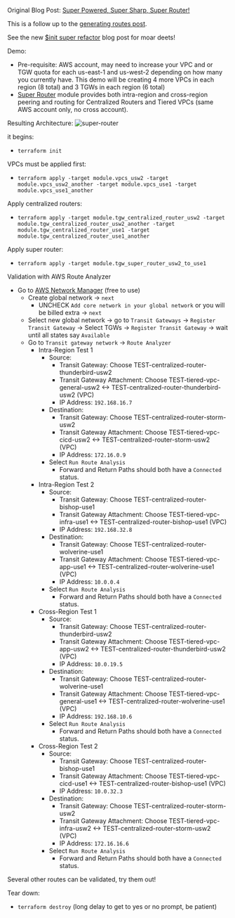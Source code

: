 Original Blog Post: [Super Powered, Super Sharp, Super Router!](https://jq1.io/posts/super_router/)

This is a follow up to the [generating routes post](https://jq1.io/posts/generating_routes/).

See the new [$init super refactor](https://jq1.io/posts/init_super_refactor/) blog post for moar deets!

Demo:
- Pre-requisite: AWS account, may need to increase your VPC and or TGW quota for
  each us-east-1 and us-west-2 depending on how many you currently have.
This demo will be creating 4 more VPCs in each region (8 total) and 3 TGWs in each region (6 total)
- [Super Router](https://github.com/JudeQuintana/terraform-modules/tree/master/networking/tgw_super_router_for_tgw_centralized_router) module provides both intra-region and cross-region peering and routing for Centralized Routers and Tiered VPCs (same AWS account only, no cross account).

Resulting Architecture:
![super-router](https://jq1.io/img/super-refactor-after.png)

it begins:
 - `terraform init`

VPCs must be applied first:
 - `terraform apply -target module.vpcs_usw2 -target module.vpcs_usw2_another -target module.vpcs_use1 -target module.vpcs_use1_another`

Apply centralized routers:
 - `terraform apply -target module.tgw_centralized_router_usw2 -target module.tgw_centralized_router_usw2_another -target module.tgw_centralized_router_use1 -target module.tgw_centralized_router_use1_another`

Apply super router:
 - `terraform apply -target module.tgw_super_router_usw2_to_use1`

Validation with AWS Route Analyzer
- Go to [AWS Network Manager](https://us-west-2.console.aws.amazon.com/networkmanager/home#/networks) (free to use)
  - Create global network -> `next`
    - UNCHECK `Add core network in your global network` or you will be billed extra -> `next`
  - Select new global network -> go to `Transit Gateways` -> `Register
    Transit Gateway` -> Select TGWs -> `Register Transit Gateway` -> wait until all states say `Available`
  - Go to `Transit gateway network` -> `Route Analyzer`
    - Intra-Region Test 1
      - Source:
        - Transit Gateway: Choose TEST-centralized-router-thunderbird-usw2
        - Transit Gateway Attachment: Choose TEST-tiered-vpc-general-usw2 <-> TEST-centralized-router-thunderbird-usw2 (VPC)
        - IP Address: `192.168.16.7`
      - Destination:
        - Transit Gateway: Choose TEST-centralized-router-storm-usw2
        - Transit Gateway Attachment: Choose TEST-tiered-vpc-cicd-usw2 <-> TEST-centralized-router-storm-usw2 (VPC)
        - IP Address: `172.16.0.9`
      - Select `Run Route Analysis`
        - Forward and Return Paths should both have a `Connected` status.
    - Intra-Region Test 2
      - Source:
        - Transit Gateway: Choose TEST-centralized-router-bishop-use1
        - Transit Gateway Attachment: Choose TEST-tiered-vpc-infra-use1 <-> TEST-centralized-router-bishop-use1 (VPC)
        - IP Address: `192.168.32.8`
      - Destination:
        - Transit Gateway: Choose TEST-centralized-router-wolverine-use1
        - Transit Gateway Attachment: Choose TEST-tiered-vpc-app-use1 <-> TEST-centralized-router-wolverine-use1 (VPC)
        - IP Address: `10.0.0.4`
      - Select `Run Route Analysis`
        - Forward and Return Paths should both have a `Connected` status.
    - Cross-Region Test 1
      - Source:
        - Transit Gateway: Choose TEST-centralized-router-thunderbird-usw2
        - Transit Gateway Attachment: Choose TEST-tiered-vpc-app-usw2 <-> TEST-centralized-router-thunderbird-usw2 (VPC)
        - IP Address: `10.0.19.5`
      - Destination:
        - Transit Gateway: Choose TEST-centralized-router-wolverine-use1
        - Transit Gateway Attachment: Choose TEST-tiered-vpc-general-use1 <-> TEST-centralized-router-wolverine-use1 (VPC)
        - IP Address: `192.168.10.6`
      - Select `Run Route Analysis`
        - Forward and Return Paths should both have a `Connected` status.
    - Cross-Region Test 2
      - Source:
        - Transit Gateway: Choose TEST-centralized-router-bishop-use1
        - Transit Gateway Attachment: Choose TEST-tiered-vpc-cicd-use1 <-> TEST-centralized-router-bishop-use1 (VPC)
        - IP Address: `10.0.32.3`
      - Destination:
        - Transit Gateway: Choose TEST-centralized-router-storm-usw2
        - Transit Gateway Attachment: Choose TEST-tiered-vpc-infra-usw2 <-> TEST-centralized-router-storm-usw2 (VPC)
        - IP Address: `172.16.16.6`
      - Select `Run Route Analysis`
        - Forward and Return Paths should both have a `Connected` status.

Several other routes can be validated, try them out!

Tear down:
 - `terraform destroy` (long delay to get to yes or no prompt, be patient)

